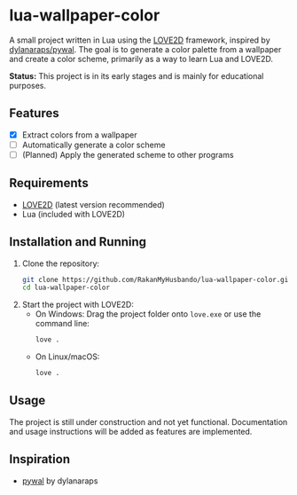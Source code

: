 # lua-wallpaper-color

A small project written in Lua using the [LOVE2D](https://love2d.org/) framework, inspired by [dylanaraps/pywal](https://github.com/dylanaraps/pywal). The goal is to generate a color palette from a wallpaper and create a color scheme, primarily as a way to learn Lua and LOVE2D.

**Status:** This project is in its early stages and is mainly for educational purposes.

## Features

- [x] Extract colors from a wallpaper  
- [ ] Automatically generate a color scheme  
- [ ] (Planned) Apply the generated scheme to other programs

## Requirements

- [LOVE2D](https://love2d.org/) (latest version recommended)
- Lua (included with LOVE2D)

## Installation and Running

1. Clone the repository:
    ```bash
    git clone https://github.com/RakanMyHusbando/lua-wallpaper-color.git
    cd lua-wallpaper-color
    ```
2. Start the project with LOVE2D:
    - On Windows: Drag the project folder onto `love.exe` or use the command line:
        ```bash
        love .
        ```
    - On Linux/macOS:
        ```bash
        love .
        ```

## Usage

The project is still under construction and not yet functional. Documentation and usage instructions will be added as features are implemented.

## Inspiration

- [pywal](https://github.com/dylanaraps/pywal) by dylanaraps
